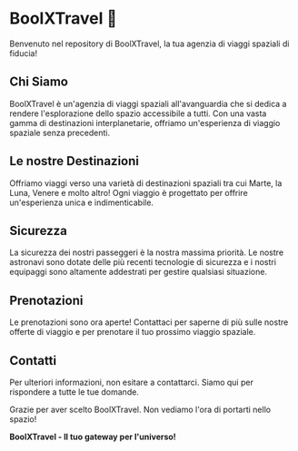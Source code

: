 
# BoolXTravel 🚀

Benvenuto nel repository di BoolXTravel, la tua agenzia di viaggi spaziali di fiducia!

## Chi Siamo

BoolXTravel è un'agenzia di viaggi spaziali all'avanguardia che si dedica a rendere l'esplorazione dello spazio accessibile a tutti. Con una vasta gamma di destinazioni interplanetarie, offriamo un'esperienza di viaggio spaziale senza precedenti.

## Le nostre Destinazioni

Offriamo viaggi verso una varietà di destinazioni spaziali tra cui Marte, la Luna, Venere e molto altro! Ogni viaggio è progettato per offrire un'esperienza unica e indimenticabile.

## Sicurezza

La sicurezza dei nostri passeggeri è la nostra massima priorità. Le nostre astronavi sono dotate delle più recenti tecnologie di sicurezza e i nostri equipaggi sono altamente addestrati per gestire qualsiasi situazione.

## Prenotazioni

Le prenotazioni sono ora aperte! Contattaci per saperne di più sulle nostre offerte di viaggio e per prenotare il tuo prossimo viaggio spaziale.

## Contatti

Per ulteriori informazioni, non esitare a contattarci. Siamo qui per rispondere a tutte le tue domande.

Grazie per aver scelto BoolXTravel. Non vediamo l'ora di portarti nello spazio!

**BoolXTravel - Il tuo gateway per l'universo!**


